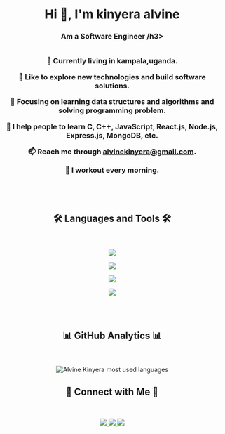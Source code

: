 
<h1 align="center">Hi 👋, I'm kinyera alvine</h1>
<h3 align="center">  Am a Software Engineer /h3>
<br/>



<br/>

:round_pushpin: Currently living in **kampala,uganda**.

<!-- :mortar_board: I am currently doing  **university (Computer Science, University of the People)**. -->

<!-- :briefcase: I'm currently doing a part- time job at **Remotasks** as a **Software Engineer**. -->

:book: Like to explore **new technologies** and build **software solutions**.

:seedling: Focusing on learning **data structures and algorithms** and solving **programming problem**.

<!-- 🤝  I’m looking for help with **fixing bugs.** -->



🏫 I help people to learn **C, C++, JavaScript, React.js, Node.js, Express.js, MongoDB**, etc.

📫 Reach me through **alvinekinyera@gmail.com**.


<!-- ⚡  Fun fact **I'm idle so that I always try to code short.** -->

:runner: I workout **every morning**.

<!-- end about me -->

<br/>
<br/>

<!-- language & tools -->
<h2 align="center">🛠 Languages and Tools 🛠</h2>
<br/>
<p align="center">
  <img src="https://skillicons.dev/icons?i=c,cpp,javascript,typescript" />
</p>
<p align="center">
  <img src="https://skillicons.dev/icons?i=react,next,redux,html,css,bootstrap,tailwind" />
</p>
<p align="center">
  <img src="https://skillicons.dev/icons?i=nodejs,express,mongodb" />
</p>
<p align="center">
  <img src="https://skillicons.dev/icons?i=git,github,vscode,linux" />
</p>
<!-- end language & tools -->

<br/>
<br/>

<!-- github analytics -->
<h2 align="center"> 📊 GitHub Analytics 📊 </h2>
<br/>
<p align="center">
  <img align="center" src="https://github-readme-stats.vercel.app/api/top-langs?username=mustaquenadim&langs_count=8&layout=compact&card_width=445&title_color=67e26d&text_color=ffffff&icon_color=67e26d&bg_color=003855&hide_border=true" alt="Alvine Kinyera most used languages" />
</p>


<!-- connect with me -->
<h2 align="center">🔗 Connect with Me 🔗</h2>

<br/>

<p align="center">
  <a href="https://www.linkedin.com/in/kinyera-alvine-8a0a10219/">
    <img src="https://skillicons.dev/icons?i=linkedin" />
  </a>
  <a href="https://twitter.com/AlvineKinyera/">
    <img src="https://skillicons.dev/icons?i=twitter" />
  </a>
  <a href="https://www.instagram.com/kinyeraalvine/">
    <img src="https://skillicons.dev/icons?i=instagram" />
  </a>
</p>
<!-- end connect with me -->


